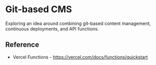 # Git-based CMS

Exploring an idea around combining git-based content management, continuous deployments, and API functions.

## Reference 

- Vercel Functions - https://vercel.com/docs/functions/quickstart